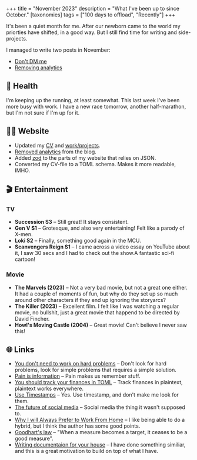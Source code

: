 +++
title = "November 2023"
description = "What I've been up to since October."
[taxonomies]
tags = ["100 days to offload", "Recently"]
+++

It's been a quiet month for me. After our newborn came to the world my priorties
have shifted, in a good way. But I still find time for writing and
side-projects.

I managed to write two posts in November:

- [Don't DM me](/blog/dont-dm-me)
- [Removing analytics](/blog/removing-analytics)

## 💪 Health

I'm keeping up the running, at least somewhat. This last week I've been more
busy with work. I have a new race tomorrow, another half-marathon, but I'm not
sure if I'm up for it.

## 🧑‍💻 Website

- Updated my [CV](/cv) and [work/projects](/projects).
- [Removed analytics](/blog/removing/analytics) from the blog.
- Added [zod](https://zod.dev) to the parts of my website that relies on JSON.
- Converted my CV-file to a TOML schema. Makes it more readable, IMHO.

## 🎬 Entertainment

### TV

- **Succession S3** – Still great! It stays consistent.
- **Gen V S1** – Grotesque, and also very entertaining! Felt like a parody of
  X-men.
- **Loki S2** – Finally, something good again in the MCU.
- **Scanvengers Reign S1** – I came across a video essay on YouTube about it, I
  saw 30 secs and I had to check out the show.A fantastic sci-fi cartoon!

### Movie

- **The Marvels (2023)** – Not a very bad movie, but not a great one either. It
  had a couple of moments of fun, but why do they set up so much around other
  characters if they end up ignoring the storyarcs?
- **The Killer (2023)** – Excellent film. I felt like I was watching a regular
  movie, no bullshit, just a great movie that happend to be directed by David
  Fincher.
- **Howl's Moving Castle (2004)** – Great movie! Can't believe I never saw this!

## 🌐 Links

- [You don't need to work on hard problems][hard] – Don't look for hard
  problems, look for simple problems that requires a simple solution.
- [Pain is information][pain] – Pain makes us remember stuff.
- [You should track your finances in TOML][finances] – Track finances in
  plaintext, plaintext works everywhere.
- [Use Timestamps][timestamps] – Yes. Use timestamp, and don't make me look for
  them.
- [The future of social media][some] – Social media the thing it wasn't supposed
  to.
- [Why I will Always Prefer to Work From Home][wfh] – I like being able to do a
  hybrid, but I think the author has some good points.
- [Goodhart's law][law] – "When a measure becomes a target, it ceases to be a
  good measure".
- [Writing documentaion for your house][docs] – I have done something similiar,
  and this is a great motivation to build on top of what I have.

[hard]: https://www.benkuhn.net/hard/
[pain]: https://stephango.com/pain
[finances]: https://kmaasrud.com/blog/track-finances-in-toml.html
[timestamps]: https://jankremer.eu/micro/timestamps/
[some]: https://erikjohannes.no/posts/20231119-the-future-of-social-media/
[wfh]: https://shavingtheyak.com/2023/10/25/wfh-part1/
[law]: https://en.wikipedia.org/wiki/Goodhart%27s_law
[docs]: https://luke.hsiao.dev/blog/housing-documentation/
